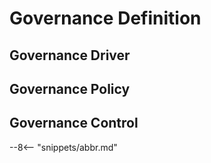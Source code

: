<!-- SPDX-License-Identifier: CC-BY-4.0 -->
<!-- Copyright Contributors to the ODPi Egeria project. -->


# Governance Definition


## Governance Driver

## Governance Policy

## Governance Control

--8<-- "snippets/abbr.md"
